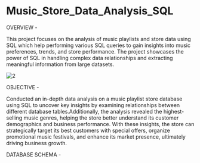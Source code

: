 # Music_Store_Data_Analysis_SQL
OVERVIEW -

This project focuses on the analysis of music playlists and store data using SQL which help performing various SQL queries to gain insights into music preferences, trends, and store performance. The project showcases the power of SQL in handling complex data relationships and extracting meaningful information from large datasets.

![2](https://github.com/user-attachments/assets/57fb37b6-00c6-4f04-85ae-bb3b7af44cc5)
  
OBJECTIVE -

Conducted an in-depth data analysis on a music playlist store database using SQL to uncover key insights by examining relationships between different database tables.Additionally, the analysis revealed the highest-selling music genres, helping the store better understand its customer demographics and business performance. With these insights, the store can strategically target its best customers with special offers, organize promotional music festivals, and enhance its market presence, ultimately driving business growth.

DATABASE SCHEMA -
